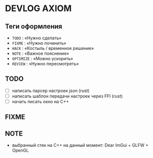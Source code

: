 # DEVLOG AXIOM

## Теги оформления

- `TODO`     : «Нужно сделать»  
- `FIXME`    : «Нужно починить»  
- `HACK`     : «Костыль / временное решение»  
- `NOTE`     : «Важное пояснение»  
- `OPTIMIZE` : «Можно ускорить»  
- `REVIEW`   : «Нужно пересмотреть»  

## TODO

- [ ] написать парсер настроек json (rust)
- [ ] написать шаблон передачи настроек через FFI (rust)
- [ ] начать писать окно на C++

## FIXME

## NOTE

- выбранный стек на C++ на данный момент: Dear ImGui + GLFW + OpenGL